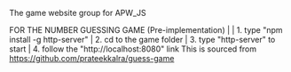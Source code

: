 The game website group for APW_JS

FOR THE NUMBER GUESSING GAME (Pre-implementation)
| 
| 1. type "npm install -g http-server" 
| 2. cd to the game folder
| 3. type "http-server" to start
| 4. follow the "http://localhost:8080" link
This is sourced from https://github.com/prateekkalra/guess-game 
